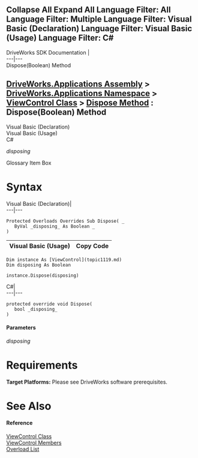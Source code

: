 Collapse All Expand All Language Filter: All  Language Filter: Multiple  Language Filter: Visual Basic (Declaration) Language Filter: Visual Basic (Usage) Language Filter: C#  
---  
DriveWorks SDK Documentation  |   
---|---  
Dispose(Boolean) Method   
  
[DriveWorks.Applications Assembly](topic13.md) > [DriveWorks.Applications Namespace](topic16.md) > [ViewControl Class](topic1119.md) > [Dispose Method](topic1130.md) : Dispose(Boolean) Method  
---  
  
Visual Basic (Declaration)    
Visual Basic (Usage)    
C# 

_disposing_
    

Glossary Item Box

# Syntax

Visual Basic (Declaration)|   
---|---  
      
    
    Protected Overloads Overrides Sub Dispose( _
       ByVal _disposing_ As Boolean _
    )   
  
Visual Basic (Usage)| Copy Code  
---|---  
      
    
    Dim instance As [ViewControl](topic1119.md)
    Dim disposing As Boolean
     
    instance.Dispose(disposing)  
  
C#|   
---|---  
      
    
    protected override void Dispose( 
       bool _disposing_
    )  
  
#### Parameters

 _disposing_
    

# Requirements

**Target Platforms:** Please see DriveWorks software prerequisites.

# See Also

#### Reference

[ViewControl Class](topic1119.md)   
[ViewControl Members](topic1120.md)   
[Overload List](topic1130.md)


